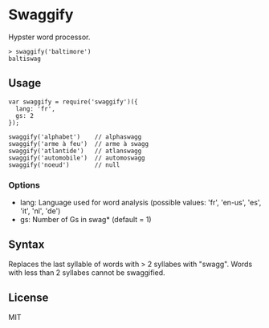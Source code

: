 Swaggify
========

Hypster word processor.

```
> swaggify('baltimore')
baltiswag
```

## Usage

```
var swaggify = require('swaggify')({
  lang: 'fr',
  gs: 2
});

swaggify('alphabet')    // alphaswagg
swaggify('arme à feu')  // arme à swagg
swaggify('atlantide')   // atlanswagg
swaggify('automobile')  // automoswagg
swaggify('noeud')       // null
```

### Options
- lang: Language used for word analysis (possible values: 'fr', 'en-us', 'es', 'it', 'nl', 'de')
- gs: Number of Gs in swag* (default = 1)

## Syntax

Replaces the last syllable of words with > 2 syllabes with "swagg". Words with less than 2 syllabes cannot be swaggified.

## License

MIT
